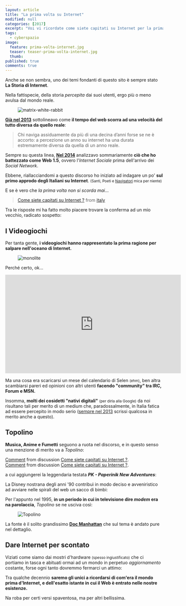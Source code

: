 ```yaml
---
layout: article
title: "La prima volta su Internet"
modified: null
categories: [2017]
excerpt: "Voi vi ricordate come siete capitati su Internet per la prima volta ?"
tags:
  - cyberspazio
image: 
  feature: prima-volta-internet.jpg
  teaser: teaser-prima-volta-internet.jpg
  thumb: 
published: true
comments: true
---
```


Anche se non sembra, uno dei temi fondanti di questo sito è sempre stato **La Storia di Internet**.

Nella fattispecie, della storia _percepita_ dai suoi utenti, ergo più o meno avulsa dal mondo reale.

<figure>
	<img src='https://5ocietyx.files.wordpress.com/2013/04/follow-the-white-rabbit-screengrab.jpg' alt='matrix-white-rabbit'>
</figure>

[**Già nel 2013**](http://xabacadabra.com/2013/web-archive-archeologia-cybernetica/) sottolineavo come **il tempo del web scorra ad una velocità del tutto diversa da quello reale**:

> Chi naviga assiduamente da più di una decina d’anni forse se ne è accorto: a percezione un anno su internet ha una durata estremamente diversa da quella di un anno reale.

Sempre su questa linea, [**Nel 2014**](http://xabacadabra.com/2014/la-storia-di-internet-e-il-web-15/) analizzavo sommariamente **ciò che ho battezzato come Web 1.5**, ovvero l'_Internet Sociale_ prima dell'arrivo dei _Social Network_.

Ebbene, riallacciandomi a questo discorso ho iniziato ad indagare un po' **sul primo approdo degli Italiani su Internet**. <small>(Santi, Poeti e <u>Navigatori</u> mica per niente)</small>

E se è vero che _la prima volta non si scorda mai_...

<blockquote class="reddit-card" data-card-created="1497851573"><a href="https://www.reddit.com/r/italy/comments/6hxzo4/come_siete_capitati_su_internet/?ref=share&ref_source=embed">Come siete capitati su Internet ?</a> from <a href="http://www.reddit.com/r/italy">italy</a></blockquote>
<script async src="//embed.redditmedia.com/widgets/platform.js" charset="UTF-8"></script>

Tra le risposte mi ha fatto molto piacere trovare la conferma ad un mio vecchio, radicato sospetto: 

## I Videogiochi

Per tanta gente, **i videogiochi hanno rappresentato la prima ragione per salpare nell'oceano di Internet.**

<figure>
<img src='https://media.giphy.com/media/RkSBVXwrISiPK/giphy.gif' alt='monolite'>
</figure>

Perché certo, ok...

<iframe width="560" height="315" src="https://www.youtube.com/embed/T-TA57L0kuc" frameborder="0" allowfullscreen></iframe>

Ma una cosa era scaricarsi un mese del calendario di Selen <small>(ehm)</small>, ben altra scambiarsi pareri ed opinioni con altri utenti **facendo "community" tra IRC, Forum e MSN.**

Insomma, **molti dei cosidetti "nativi digitali"** <small>(per dirla alla Google)</small> da noi risultano tali per merito di un medium che, paradossalmente, in Italia fatica ad essere percepito in modo serio ([sempre nel 2013](http://xabacadabra.com/2013/divulgazione-culturale-del-videogioco/) scrissi qualcosa in merito anche a questo).

## Topolino

**Musica, Anime e Fumetti** seguono a ruota nel discorso, e in questo senso una menzione di merito va a _Topolino_: 

<div class="reddit-embed" data-embed-media="www.redditmedia.com" data-embed-parent="false" data-embed-live="false" data-embed-uuid="df6b1f48-4157-4fb4-bb85-de1398e00907" data-embed-created="2017-06-19T17:39:28.474Z"><a href="https://www.reddit.com/r/italy/comments/6hxzo4/come_siete_capitati_su_internet/dj23n02/">Comment</a> from discussion <a href="https://www.reddit.com/r/italy/comments/6hxzo4/come_siete_capitati_su_internet/">Come siete capitati su Internet ?</a>.</div><script async src="https://www.redditstatic.com/comment-embed.js"></script>

<div class="reddit-embed" data-embed-media="www.redditmedia.com" data-embed-parent="false" data-embed-live="false" data-embed-uuid="0e2f8e5d-fb1b-43e8-ba6c-386289b45adc" data-embed-created="2017-06-19T17:39:47.272Z"><a href="https://www.reddit.com/r/italy/comments/6hxzo4/come_siete_capitati_su_internet/dj2by0v/">Comment</a> from discussion <a href="https://www.reddit.com/r/italy/comments/6hxzo4/come_siete_capitati_su_internet/">Come siete capitati su Internet ?</a>.</div><script async src="https://www.redditstatic.com/comment-embed.js"></script>

a cui aggiungerei la leggendaria testata _**PK - Paperinik New Adventures**_: 

La Disney nostrana degli anni '90 contribuì in modo deciso e avveniristico ad avviare nelle spirali del web un sacco di bimbi: 

Per l'appunto nel 1995, **in un periodo in cui in televisione dire _modem_ era na parolaccia**, _Topolino_ se ne usciva così:

<figure>
	<img src='https://1.bp.blogspot.com/-pD9Dc9hZcq4/V7qeCGxjG6I/AAAAAAABqw8/PaI3G7oTh-YHwJuy9CL9lbmNfIXJHRVlgCLcB/s1600/1-Internet-nel-1995.jpg' alt='Topolino'>
</figure>

La fonte è il solito grandissimo [**Doc Manhattan**](http://docmanhattan.blogspot.it/2016/08/come-era-internet-nel-1995.html) che sul tema è andato pure nel dettaglio.

## Dare Internet per scontato

Viziati come siamo dai mostri d'hardware <small>(spesso ingiustificato)</small> che ci portiamo in tasca e abituati ormai ad un mondo in perpetuo _aggiornamento_ costante, forse ogni tanto dovremmo fermarci un attimo:

Tra qualche decennio **saremo gli unici a ricordarsi di com'era il mondo prima d'Internet, e dell'esatto istante in cui il Web è entrato nelle nostre esistenze.**

Na roba per certi versi spaventosa, ma per altri bellissima. 